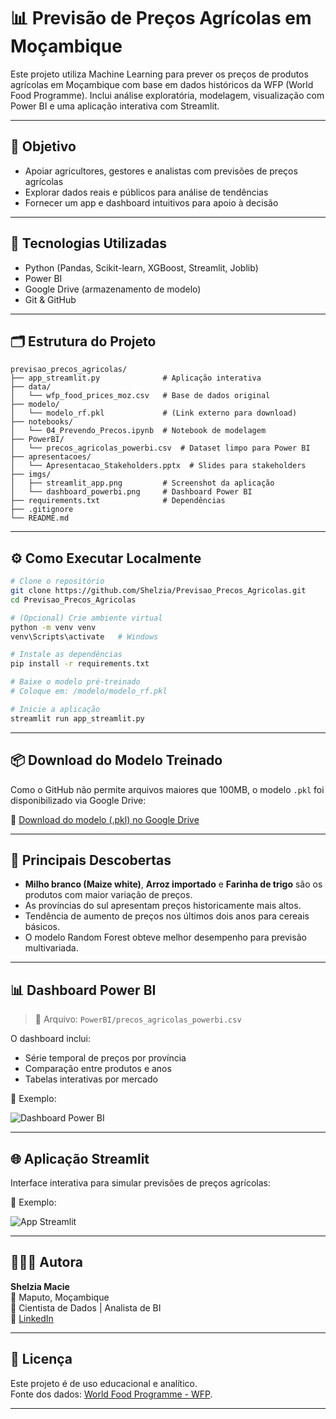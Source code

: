 
# 📊 Previsão de Preços Agrícolas em Moçambique

Este projeto utiliza Machine Learning para prever os preços de produtos agrícolas em Moçambique com base em dados históricos da WFP (World Food Programme). Inclui análise exploratória, modelagem, visualização com Power BI e uma aplicação interativa com Streamlit.

---

## 🚀 Objetivo

- Apoiar agricultores, gestores e analistas com previsões de preços agrícolas
- Explorar dados reais e públicos para análise de tendências
- Fornecer um app e dashboard intuitivos para apoio à decisão

---

## 🧰 Tecnologias Utilizadas

- Python (Pandas, Scikit-learn, XGBoost, Streamlit, Joblib)
- Power BI
- Google Drive (armazenamento de modelo)
- Git & GitHub

---

## 🗂️ Estrutura do Projeto

```
previsao_precos_agricolas/
├── app_streamlit.py              # Aplicação interativa
├── data/
│   └── wfp_food_prices_moz.csv   # Base de dados original
├── modelo/
│   └── modelo_rf.pkl             # (Link externo para download)
├── notebooks/
│   └── 04_Prevendo_Precos.ipynb  # Notebook de modelagem
├── PowerBI/
│   └── precos_agricolas_powerbi.csv  # Dataset limpo para Power BI
├── apresentacoes/
│   └── Apresentacao_Stakeholders.pptx  # Slides para stakeholders
├── imgs/
│   ├── streamlit_app.png         # Screenshot da aplicação
│   └── dashboard_powerbi.png     # Dashboard Power BI
├── requirements.txt              # Dependências
├── .gitignore
└── README.md
```

---

## ⚙️ Como Executar Localmente

```bash
# Clone o repositório
git clone https://github.com/Shelzia/Previsao_Precos_Agricolas.git
cd Previsao_Precos_Agricolas

# (Opcional) Crie ambiente virtual
python -m venv venv
venv\Scripts\activate   # Windows

# Instale as dependências
pip install -r requirements.txt

# Baixe o modelo pré-treinado
# Coloque em: /modelo/modelo_rf.pkl

# Inicie a aplicação
streamlit run app_streamlit.py
```

---

## 📦 Download do Modelo Treinado

Como o GitHub não permite arquivos maiores que 100MB, o modelo `.pkl` foi disponibilizado via Google Drive:

🔗 [Download do modelo (.pkl) no Google Drive](https://drive.google.com/drive/folders/1_LDhv1TXYSrMF7V6q8-gncyUc6nfyXYa?usp=drive_link)

---

## 🧠 Principais Descobertas

- **Milho branco (Maize white)**, **Arroz importado** e **Farinha de trigo** são os produtos com maior variação de preços.
- As províncias do sul apresentam preços historicamente mais altos.
- Tendência de aumento de preços nos últimos dois anos para cereais básicos.
- O modelo Random Forest obteve melhor desempenho para previsão multivariada.

---

## 📊 Dashboard Power BI

> 📁 Arquivo: `PowerBI/precos_agricolas_powerbi.csv`

O dashboard inclui:

- Série temporal de preços por província
- Comparação entre produtos e anos
- Tabelas interativas por mercado

📸 Exemplo:

![Dashboard Power BI](imgs/dashboard_powerbi.png)

---

## 🌐 Aplicação Streamlit

Interface interativa para simular previsões de preços agrícolas:

📸 Exemplo:

![App Streamlit](imgs/streamlit_app.png)

---

## 👩🏽‍💻 Autora

**Shelzia Macie**  
📍 Maputo, Moçambique  
💼 Cientista de Dados | Analista de BI  
🔗 [LinkedIn](https://www.linkedin.com/in/shelzia-macie)

---

## 📄 Licença

Este projeto é de uso educacional e analítico.  
Fonte dos dados: [World Food Programme - WFP](https://data.humdata.org/dataset/wfp-food-prices-for-mozambique).

---
